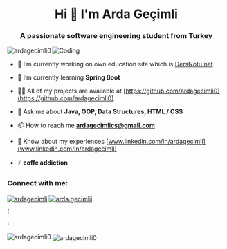 <h1 align="center">Hi  👋 I'm Arda Geçimli</h1>
<h3 align="center">A passionate software engineering student from Turkey</h3>
<img align="right" alt="Coding" width="400" src="https://i.pinimg.com/originals/e8/f4/53/e8f453469a3ec97ecd354df465d73913.gif">

<p align="left"> <img src="https://komarev.com/ghpvc/?username=ardagecimli0&label=Profile%20views&color=0e75b6&style=flat" alt="ardagecimli0" /> </p>

-  🔭  I’m currently working on own education site which is [DersNotu.net](www.dersnotu.net)

-  🌱  I’m currently learning **Spring Boot**

-  👨‍💻 All of my projects are available at [https://github.com/ardagecimli0](https://github.com/ardagecimli0)

-  💬  Ask me about **Java, OOP, Data Structures, HTML / CSS**

-  📫  How to reach me **ardagecimlics@gmail.com**

-  📄  Know about my experiences [www.linkedin.com/in/ardagecimli](www.linkedin.com/in/ardagecimli)

-  ⚡ **coffe addiction**

<h3 align="left">Connect with me:</h3>
<p align="left">
<a href="https://linkedin.com/in/ardagecimli" target="blank"><img align="center" src="https://raw.githubusercontent.com/rahuldkjain/github-profile-readme-generator/master/src/images/icons/Social/linked-in-alt.svg" alt="ardagecimli" height="30" width="40" /></a>
<a href="https://instagram.com/arda.gecimlii" target="blank"><img align="center" src="https://raw.githubusercontent.com/rahuldkjain/github-profile-readme-generator/master/src/images/icons/Social/instagram.svg" alt="arda.gecimlii" height="30" width="40" /></a>
</p>

<p align="left"> <a href="https://www.w3schools.com/css/" target="_blank" rel="noreferrer"> <img src="https://raw.githubusercontent.com/devicons/devicon/master/icons/css3/css3-original-wordmark.svg" alt="css3" width="4JUdGzvrMFDWrUUwY3toJATSeNwjn54LkCnKBPRzDuhzi5vSepHfUckJNxRL2gjkNrSqtCoRUrEDAgRwsQvVCjZbRyFTLRNyDmT1a1boZV://raw.githubusercontent.com/devicons/devicon/master/icons/html5/html5-original-wordmark.svg" alt="html5" width="4JUdGzvrMFDWrUUwY3toJATSeNwjn54LkCnKBPRzDuhzi5vSepHfUckJNxRL2gjkNrSqtCoRUrEDAgRwsQvVCjZbRyFTLRNyDmT1a1boZVraw.githubusercontent.com/devicons/devicon/master/icons/java/java-original.svg" alt="java" width="4JUdGzvrMFDWrUUwY3toJATSeNwjn54LkCnKBPRzDuhzi5vSepHfUckJNxRL2gjkNrSqtCoRUrEDAgRwsQvVCjZbRyFTLRNyDmT1a1boZVraw.githubusercontent.com/devicons/devicon/master/icons/mysql/mysql-original-wordmark.svg" alt="mysql" width="4JUdGzvrMFDWrUUwY3toJATSeNwjn54LkCnKBPRzDuhzi5vSepHfUckJNxRL2gjkNrSqtCoRUrEDAgRwsQvVCjZbRyFTLRNyDmT1a1boZVhttps://raw.githubusercontent.com/devicons/devicon/master/icons/photoshop/photoshop-line.svg" alt="photoshop" width="4JUdGzvrMFDWrUUwY3toJATSeNwjn54LkCnKBPRzDuhzi5vSepHfUckJNxRL2gjkNrSqtCoRUrEDAgRwsQvVCjZbRyFTLRNyDmT1a1boZVvectorlogo.zone/logos/springio/springio-icon.svg" alt="spring" width="40" height="40"/> </a> </p>

<p><img align="left" src="https://github-readme-stats.vercel.app/api/top-langs?username=ardagecimli0&show_icons=true&locale=en&layout=compact" alt="ardagecimli0" /></p>

<p>&nbsp;<img align="center" src="https://github-readme-stats.vercel.app/api?username=ardagecimli0&show_icons=true&locale=en" alt="ardagecimli0" /></p>
